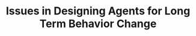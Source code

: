 ---
name: "Issues In Designing Agents"
title: "Issues in Designing Agents for Long Term Behavior Change"
project: null
event: "CHI'09 Workshop on Engagement by Design."
authors:
- name: "Bickmore, T."
- name: "Schulman, D."
- name: "Sidner, C."
year: 2009
resources:
- name: "CHI09 ebd"
  src: "CHI09.ebd.pdf"
external_url: null
draft: false
---